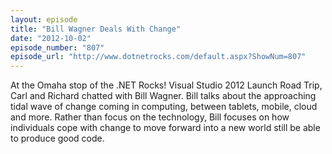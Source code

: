 ```yaml
---
layout: episode
title: "Bill Wagner Deals With Change"
date: "2012-10-02"
episode_number: "807"
episode_url: "http://www.dotnetrocks.com/default.aspx?ShowNum=807"
---
```


At the Omaha stop of the .NET Rocks! Visual Studio 2012 Launch Road Trip, Carl and Richard chatted with Bill Wagner. Bill talks about the approaching tidal wave of change coming in computing, between tablets, mobile, cloud and more. Rather than focus on the technology, Bill focuses on how individuals cope with change to move forward into a new world still be able to produce good code.
